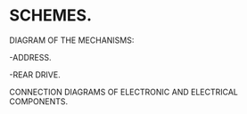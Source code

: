 SCHEMES.
====

DIAGRAM OF THE MECHANISMS:

-ADDRESS.

-REAR DRIVE.

CONNECTION DIAGRAMS OF ELECTRONIC AND ELECTRICAL COMPONENTS.